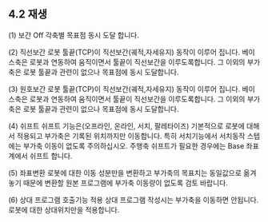 ﻿## 4.2 재생

(1)	보간 Off
각축별 목표점 동시 도달 합니다.

(2)	직선보간
로봇 툴끝(TCP)이 직선보간(궤적,자세유지) 동작이 이루어 집니다.
베이스축은 로봇과 연동하여 움직이면서 툴끝이 직선보간을 이루도록합니다.
그 이외의 부가축은 로봇 툴끝과 관련이 없으나 목표점에 동시 도달합니다.

(3)	원호보간
로봇 툴끝(TCP)이 직선보간(궤적,자세유지) 동작이 이루어 집니다.
베이스축은 로봇과 연동하여 움직이면서 툴끝이 직선보간을 이루도록합니다.
그 이외의 부가축은 로봇 툴끝과 관련이 없으나 목표점에 동시 도달합니다.

(4)	쉬프트
쉬프트 기능은(오프라인, 온라인, 서치, 팔레타이즈) 기본적으로 로봇에 대해서 적용되고 부가축은 기록된 위치까지만 이동합니다. 특히 서치기능에서 서치동작 스텝에는 부가축 이동이 없도록 주의하십시오. 주행축 쉬프트가 필요한 경우에는 Base 좌표계에서 쉬프트 합니다.

(5)	좌표변환
로봇에 대한 이동 성분만을 변환하고 부가축의 목표치는 동일값으로 옮겨놓기 때문에 변환할 원본 프로그램에 부가축 이동량이 없도록 검토 바랍니다.

(6)	상대 프로그램 호출기능 적용
상대 프로그램 작성시는 부가축을 이동하면 안됩니다. 로봇에 대한 상대위치만을 적용합니다.  